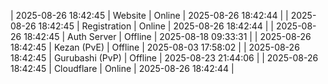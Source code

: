 | 2025-08-26 18:42:45 | Website | Online | 2025-08-26 18:42:44 |
| 2025-08-26 18:42:45 | Registration | Online | 2025-08-26 18:42:44 |
| 2025-08-26 18:42:45 | Auth Server | Offline | 2025-08-18 09:33:31 |
| 2025-08-26 18:42:45 | Kezan (PvE) | Offline | 2025-08-03 17:58:02 |
| 2025-08-26 18:42:45 | Gurubashi (PvP) | Offline | 2025-08-23 21:44:06 |
| 2025-08-26 18:42:45 | Cloudflare | Online | 2025-08-26 18:42:44 |
